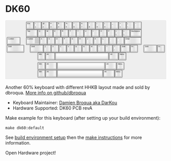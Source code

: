 DK60
===

![DK60](https://github.com/Dbroqua/DK60/raw/master/Previews/DK60.png)

Another 60% keyboard with different HHKB layout made and sold by dbroqua. [More info on github/dbroqua](https://github.com/Dbroqua/DK60/)

* Keyboard Maintainer: [Damien Broqua aka DarKou](https://github.com/Dbroqua)
* Hardware Supported: DK60 PCB revA

Make example for this keyboard (after setting up your build environment):

    make dk60:default

See [build environment setup](https://docs.qmk.fm/build_environment_setup.html) then the [make instructions](https://docs.qmk.fm/make_instructions.html) for more information.

Open Hardware project!
